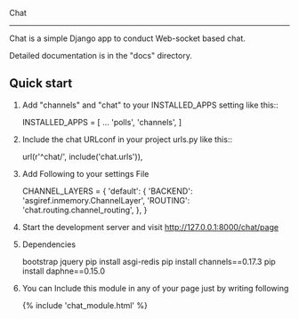 
Chat
____

Chat is a simple Django app to conduct Web-socket based chat.

Detailed documentation is in the "docs" directory.

Quick start
-----------

1. Add "channels" and "chat" to your INSTALLED_APPS setting like this::

    INSTALLED_APPS = [
        ...
        'polls',
        'channels',
    ]

2. Include the chat URLconf in your project urls.py like this::

    url(r'^chat/', include('chat.urls')),

3. Add Following to your settings File

	CHANNEL_LAYERS = {
    	'default': {
        	'BACKEND': 'asgiref.inmemory.ChannelLayer',
        	'ROUTING': 'chat.routing.channel_routing',
    	},
	}


4. Start the development server and visit http://127.0.0.1:8000/chat/page


6. Dependencies

	bootstrap
	jquery
	pip install asgi-redis
	pip install channels==0.17.3
	pip install daphne==0.15.0

7. You can Include this module in any of your page just by writing following

	{% include 'chat_module.html' %}
